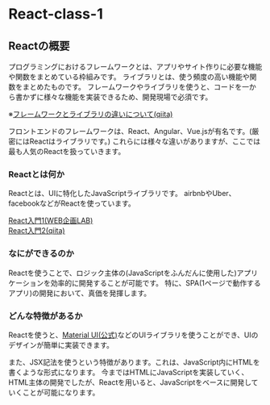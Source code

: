 # React-class-1
## Reactの概要
プログラミングにおけるフレームワークとは、アプリやサイト作りに必要な機能や関数をまとめている枠組みです。
ライブラリとは、使う頻度の高い機能や関数をまとめたものです。
フレームワークやライブラリを使うと、コードを一から書かずに様々な機能を実装できるため、開発現場で必須です。

※[フレームワークとライブラリの違いについて(qiita)](https://qiita.com/ryosuke071111/items/63e7c3f06fae14d86b38)

フロントエンドのフレームワークは、React、Angular、Vue.jsが有名です。(厳密にはReactはライブラリです。)
これらには様々な違いがありますが、ここでは最も人気のReactを扱っていきます。


### Reactとは何か
Reactとは、UIに特化したJavaScriptライブラリです。
airbnbやUber、facebookなどがReactを使っています。

[React入門1(WEB企画LAB)](https://webkikaku.co.jp/blog/javascript/react-start/)
<br>
[React入門2(qiita)](https://qiita.com/TsutomuNakamura/items/72d8cf9f07a5a30be048)

### なにができるのか
Reactを使うことで、ロジック主体の(JavaScriptをふんだんに使用した)アプリケーションを効率的に開発することが可能です。
特に、SPA(1ページで動作するアプリ)の開発において、真価を発揮します。

### どんな特徴があるか
Reactを使うと、[Material UI(公式)](https://material-ui.com/)などのUIライブラリを使うことができ、UIのデザインが簡単に実装できます。

また、JSX記法を使うという特徴があります。これは、JavaScript内にHTMLを書くような形式になります。
今まではHTMLにJavaScriptを実装していく、HTML主体の開発でしたが、Reactを用いると、JavaScriptをベースに開発していくことが可能になります。